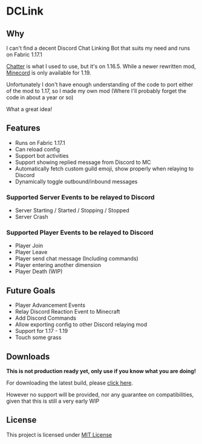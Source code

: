 # DCLink

## Why
I can't find a decent Discord Chat Linking Bot that suits my need and runs on Fabric 1.17.1

[Chatter](https://github.com/axieum/chatter) is what I used to use, but it's on 1.16.5.
While a newer rewritten mod, [Minecord](https://github.com/axieum/minecord) is only available for 1.19.

Unfortunately I don't have enough understanding of the code to port either of the mod to 1.17, so I made my own mod (Where I'll probably forget the code in about a year or so)

What a great idea!

## Features
- Runs on Fabric 1.17.1
- Can reload config
- Support bot activities
- Support showing replied message from Discord to MC
- Automatically fetch custom guild emoji, show properly when relaying to Discord
- Dynamically toggle outbound/inbound messages

### Supported Server Events to be relayed to Discord
- Server Starting / Started / Stopping / Stopped
- Server Crash

### Supported Player Events to be relayed to Discord
- Player Join
- Player Leave
- Player send chat message (Including commands)
- Player entering another dimension
- Player Death (WIP)

## Future Goals
- Player Advancement Events
- Relay Discord Reaction Event to Minecraft
- Add Discord Commands
- Allow exporting config to other Discord relaying mod
- Support for 1.17 - 1.19
- Touch some grass

## Downloads
**This is not production ready yet, only use if you know what you are doing!**

For downloading the latest build, please [click here](https://github.com/Kenny-Hui/DCLink/actions).

However no support will be provided, nor any guarantee on compatibilities, given that this is still a very early WIP

## License
This project is licensed under [MIT License](https://opensource.org/licenses/MIT)